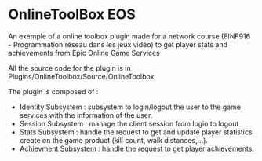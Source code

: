 # OnlineToolBox EOS
An exemple of a online toolbox plugin made for a network course (8INF916 - Programmation réseau dans les jeux vidéo) to get player stats and achievements from Epic Online Game Services

All the source code for the plugin is in 
Plugins/OnlineToolbox/Source/OnlineToolbox 

The plugin is composed of : 
- Identity Subsystem : subsystem to login/logout the user to the game services with the information of the user.
- Session Subsystem : manage the client session from login to logout
- Stats Subsystem : handle the request to get and update player statistics create on the game product (kill count, walk distances,...).
- Achievment Subsystem : handle the request to get player achievements. 
